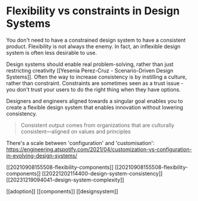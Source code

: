 # Flexibility vs constraints in Design Systems

You don't need to have a constrained design system to have a consistent product. Flexibility is not always the enemy. In fact, an inflexible design system is often less desirable to use.

Design systems should enable real problem-solving, rather than just restricting creativity [[Yesenia Perez-Cruz - Scenario-Driven Design Systems]]. Often the way to increase consistency is by instilling a culture, rather than constraint. Constraints are sometimes seen as a trust issue - you don't trust your users to do the right thing when they have options.

Designers and engineers aligned towards a singular goal enables you to create a flexible design system that enables innovation without lowering consistency.

>Consistent output comes from organizations that are culturally consistent—aligned on values and principles

There's a scale between 'configuration' and 'customisation': https://engineering.atspotify.com/2021/04/customization-vs-configuration-in-evolving-design-systems/

[[20210908155508-flexibility-components]]
[[20210908155508-flexibility-components]]
[[20221202114400-design-system-consistency]]
[[20231219094041-design-system-complexity]]

[[adoption]]
[[components]]
[[designsystem]]